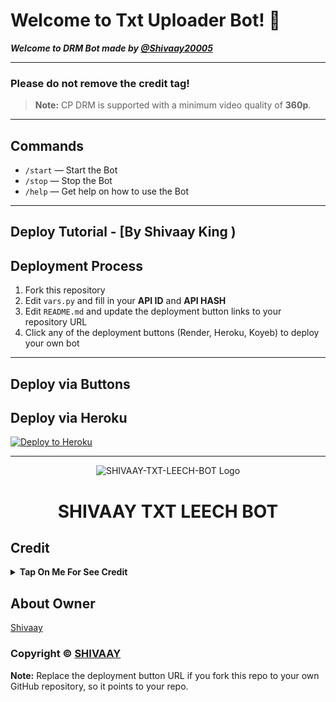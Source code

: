# Welcome to **Txt Uploader Bot**! 👋

***Welcome to DRM Bot made by [@Shivaay20005](https://t.me/Shivaay20005)***

---

### **Please do not remove the credit tag!**

> **Note:** CP DRM is supported with a minimum video quality of **360p**.

---

## Commands

- `/start` — Start the Bot  
- `/stop` — Stop the Bot  
- `/help` — Get help on how to use the Bot

---
## Deploy Tutorial - [By Shivaay King )


## Deployment Process

1. Fork this repository  
2. Edit `vars.py` and fill in your **API ID** and **API HASH**  
3. Edit `README.md` and update the deployment button links to your repository URL  
4. Click any of the deployment buttons (Render, Heroku, Koyeb) to deploy your own bot  

---

## Deploy via Buttons

## Deploy via Heroku

[![Deploy to Heroku](https://www.herokucdn.com/deploy/button.svg)](https://heroku.com/deploy?template=https://github.com/Shivaay20005/saini-txt-direct)

---

<p align="center">
  <img src="https://files.catbox.moe/5csii6.jpg" alt="SHIVAAY-TXT-LEECH-BOT Logo">
</p>
<h1 align="center">
  SHIVAAY TXT LEECH BOT
</h1>



## Credit

<b><details><summary>Tap On Me For See Credit</summary>

💝 Credit Goes To [SHIVAAY](https://telegram.me/Shivaay20005) So Don't Forgot To Give Credit

💖 And Thank You So Much To All Who Help In This Journey 💕

Copyright ©️ [Shivaay](https://telegram.me/Shivaay20005)

</b>
</details>

## About Owner 
 [Shivaay](https://telegram.me/Shivaay20005)

</details>


### Copyright ©️ [SHIVAAY]()



**Note:** Replace the deployment button URL if you fork this repo to your own GitHub repository, so it points to your repo.
